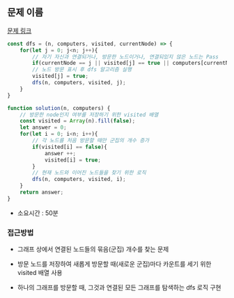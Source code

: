 ## 문제 이름

[문제 링크](https://programmers.co.kr/learn/courses/30/lessons/43162?language=javascript)

```javascript
const dfs = (n, computers, visited, currentNode) => {
    for(let j = 0; j<n; j++){
        // 자기 자신과 연결되거나, 방문한 노드이거나, 연결되있지 않은 노드는 Pass
        if(currentNode == j || visited[j] == true || computers[currentNode][j] != 1) continue;
        // 노드 방문 표시 후 dfs 알고리즘 실행
        visited[j] = true;
        dfs(n, computers, visited, j);
    }
}

function solution(n, computers) {
    // 방문한 node인지 여부를 저장하기 위한 visited 배열
    const visited = Array(n).fill(false);
    let answer = 0;
    for(let i = 0; i<n; i++){
        // 각 노드를 처음 방문할 때만 군집의 개수 증가
        if(visited[i] == false){
            answer ++;
            visited[i] = true;
        }
        // 현재 노드와 이어진 노드들을 찾기 위한 로직
        dfs(n, computers, visited, i);
    }
    return answer;
}
```

- 소요시간 : 50분

### 접근방법

- 그래프 상에서 연결된 노드들의 묶음(군집) 개수를 찾는 문제

- 방문 노드를 저장하여 새롭게 방문할 때(새로운 군집)마다 카운트를 세기 위한 visited 배열 사용

- 하나의 그래프를 방문할 때, 그것과 연결된 모든 그래프를 탐색하는 dfs 로직 구현

